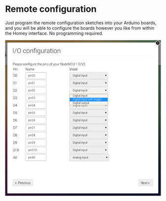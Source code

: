 # Remote configuration
Just program the remote configuration sketches into your Arduino boards, and you will be able to configure the boards however you like from within the Homey interface. No programming required.

![interface](interface.png)
